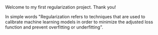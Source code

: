 Welcome to my first regularization project. Thank you! 

In simple words "Regularization refers to techniques that are used to calibrate machine learning models in order to minimize the adjusted loss function and prevent overfitting or underfitting". 